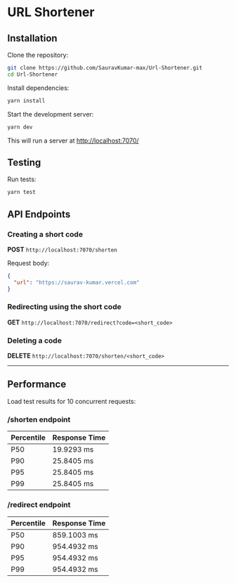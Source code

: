 # URL Shortener

## Installation

Clone the repository:

```bash
git clone https://github.com/SauravKumar-max/Url-Shortener.git
cd Url-Shortener
```

Install dependencies:

```bash
yarn install
```

Start the development server:

```bash
yarn dev
```

This will run a server at [http://localhost:7070/](http://localhost:7070/)

## Testing

Run tests:

```bash
yarn test
```

## API Endpoints

### Creating a short code

**POST** `http://localhost:7070/shorten`

Request body:
```json
{
  "url": "https://saurav-kumar.vercel.com"
}
```

### Redirecting using the short code

**GET** `http://localhost:7070/redirect?code=<short_code>`

### Deleting a code

**DELETE** `http://localhost:7070/shorten/<short_code>`

----------------------------------------------------------------------------------------

## Performance

Load test results for 10 concurrent requests:

### /shorten endpoint

| Percentile | Response Time |
|------------|---------------|
| P50        | 19.9293 ms    |
| P90        | 25.8405 ms    |
| P95        | 25.8405 ms    |
| P99        | 25.8405 ms    |

### /redirect endpoint

| Percentile | Response Time |
|------------|---------------|
| P50        | 859.1003 ms   |
| P90        | 954.4932 ms   |
| P95        | 954.4932 ms   |
| P99        | 954.4932 ms   |
